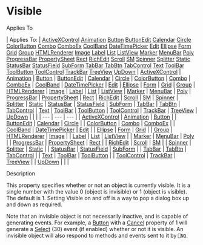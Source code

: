 




<h1 class="heading"><span class="name">Visible</span></h1>

Applies To

| Applies To: | [ActiveXControl](../a-z/activexcontrol.md) [Animation](../a-z/animation.md) [Button](../a-z/button.md) [ButtonEdit](../a-z/buttonedit.md) [Calendar](../a-z/calendar.md) [Circle](../a-z/circle.md) [ColorButton](../a-z/colorbutton.md) [Combo](../a-z/combo.md) [ComboEx](../a-z/comboex.md) [CoolBand](../a-z/coolband.md) [DateTimePicker](../a-z/datetimepicker.md) [Edit](../a-z/edit.md) [Ellipse](../a-z/ellipse.md) [Form](../a-z/form.md) [Grid](../a-z/grid.md) [Group](../a-z/group.md) [HTMLRenderer](../a-z/htmlrenderer.md) [Image](../a-z/image.md) [Label](../a-z/label.md) [List](../a-z/list.md) [ListView](../a-z/listview.md) [Marker](../a-z/marker.md) [MenuBar](../a-z/menubar.md) [Poly](../a-z/poly.md) [ProgressBar](../a-z/progressbar.md) [PropertySheet](../a-z/propertysheet.md) [Rect](../a-z/rect.md) [RichEdit](../a-z/richedit.md) [Scroll](../a-z/scroll.md) [SM](../a-z/sm.md) [Spinner](../a-z/spinner.md) [Splitter](../a-z/splitter.md) [Static](../a-z/static.md) [StatusBar](../a-z/statusbar.md) [StatusField](../a-z/statusfield.md) [SubForm](../a-z/subform.md) [TabBar](../a-z/tabbar.md) [TabBtn](../a-z/tabbtn.md) [TabControl](../a-z/tabcontrol.md) [Text](../a-z/text.md) [ToolBar](../a-z/toolbar.md) [ToolButton](../a-z/toolbutton.md) [ToolControl](../a-z/toolcontrol.md) [TrackBar](../a-z/trackbar.md) [TreeView](../a-z/treeview.md) [UpDown](../a-z/updown.md) | [ActiveXControl](../a-z/activexcontrol.md) | [Animation](../a-z/animation.md) | [Button](../a-z/button.md) | [ButtonEdit](../a-z/buttonedit.md) | [Calendar](../a-z/calendar.md) | [Circle](../a-z/circle.md) | [ColorButton](../a-z/colorbutton.md) | [Combo](../a-z/combo.md) | [ComboEx](../a-z/comboex.md) | [CoolBand](../a-z/coolband.md) | [DateTimePicker](../a-z/datetimepicker.md) | [Edit](../a-z/edit.md) | [Ellipse](../a-z/ellipse.md) | [Form](../a-z/form.md) | [Grid](../a-z/grid.md) | [Group](../a-z/group.md) | [HTMLRenderer](../a-z/htmlrenderer.md) | [Image](../a-z/image.md) | [Label](../a-z/label.md) | [List](../a-z/list.md) | [ListView](../a-z/listview.md) | [Marker](../a-z/marker.md) | [MenuBar](../a-z/menubar.md) | [Poly](../a-z/poly.md) | [ProgressBar](../a-z/progressbar.md) | [PropertySheet](../a-z/propertysheet.md) | [Rect](../a-z/rect.md) | [RichEdit](../a-z/richedit.md) | [Scroll](../a-z/scroll.md) | [SM](../a-z/sm.md) | [Spinner](../a-z/spinner.md) | [Splitter](../a-z/splitter.md) | [Static](../a-z/static.md) | [StatusBar](../a-z/statusbar.md) | [StatusField](../a-z/statusfield.md) | [SubForm](../a-z/subform.md) | [TabBar](../a-z/tabbar.md) | [TabBtn](../a-z/tabbtn.md) | [TabControl](../a-z/tabcontrol.md) | [Text](../a-z/text.md) | [ToolBar](../a-z/toolbar.md) | [ToolButton](../a-z/toolbutton.md) | [ToolControl](../a-z/toolcontrol.md) | [TrackBar](../a-z/trackbar.md) | [TreeView](../a-z/treeview.md) | [UpDown](../a-z/updown.md) |  |  |
| --- | --- | ---  |
| [ActiveXControl](../a-z/activexcontrol.md) | [Animation](../a-z/animation.md) | [Button](../a-z/button.md) |
| [ButtonEdit](../a-z/buttonedit.md) | [Calendar](../a-z/calendar.md) | [Circle](../a-z/circle.md) |
| [ColorButton](../a-z/colorbutton.md) | [Combo](../a-z/combo.md) | [ComboEx](../a-z/comboex.md) |
| [CoolBand](../a-z/coolband.md) | [DateTimePicker](../a-z/datetimepicker.md) | [Edit](../a-z/edit.md) |
| [Ellipse](../a-z/ellipse.md) | [Form](../a-z/form.md) | [Grid](../a-z/grid.md) |
| [Group](../a-z/group.md) | [HTMLRenderer](../a-z/htmlrenderer.md) | [Image](../a-z/image.md) |
| [Label](../a-z/label.md) | [List](../a-z/list.md) | [ListView](../a-z/listview.md) |
| [Marker](../a-z/marker.md) | [MenuBar](../a-z/menubar.md) | [Poly](../a-z/poly.md) |
| [ProgressBar](../a-z/progressbar.md) | [PropertySheet](../a-z/propertysheet.md) | [Rect](../a-z/rect.md) |
| [RichEdit](../a-z/richedit.md) | [Scroll](../a-z/scroll.md) | [SM](../a-z/sm.md) |
| [Spinner](../a-z/spinner.md) | [Splitter](../a-z/splitter.md) | [Static](../a-z/static.md) |
| [StatusBar](../a-z/statusbar.md) | [StatusField](../a-z/statusfield.md) | [SubForm](../a-z/subform.md) |
| [TabBar](../a-z/tabbar.md) | [TabBtn](../a-z/tabbtn.md) | [TabControl](../a-z/tabcontrol.md) |
| [Text](../a-z/text.md) | [ToolBar](../a-z/toolbar.md) | [ToolButton](../a-z/toolbutton.md) |
| [ToolControl](../a-z/toolcontrol.md) | [TrackBar](../a-z/trackbar.md) | [TreeView](../a-z/treeview.md) |
| [UpDown](../a-z/updown.md) |  |  |


Description


This property specifies whether or not an object is currently visible. It is a single number with the value 0 (object is invisible) or 1 (object is visible). The default is 1. Setting Visible on and off is a way to pop a dialog box up and down as required.


Note that an invisible object is not necessarily inactive, and is capable of generating events. For example, a [Button](../a-z/button.md) with a [Cancel](../a-z/cancel.md) property of 1 will generate a [Select](../a-z/select.md) (30) event (if enabled) whether or not it is visible. An invisible object will also respond to methods and  events sent to it by `⎕NQ`.




